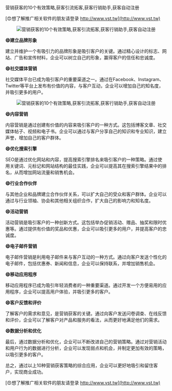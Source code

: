 营销获客的10个有效策略,获客引流拓客,获客行销助手,获客自动注册

[😍想了解推广相关软件的朋友请登录 http://www.vst.tw](http://www.vst.tw)

 <center><img src="https://vst.tw/MP4/tuiguang/png/1.png" alt="营销获客的10个有效策略,获客引流拓客,获客行销助手,获客自动注册"></center>

**😄建立品牌形象**

建立并维护一个有吸引力的品牌形象是吸引客户的关键。通过精心设计的标志、网站、广告和宣传材料，企业可以树立自己的形象，赢得客户的信任和忠诚度。

**😄社交媒体营销**

社交媒体平台已成为吸引客户的重要渠道之一。通过在Facebook、Instagram、Twitter等平台上发布有价值的内容，与客户互动，企业可以增加自己的知名度，并吸引更多的用户。

 <center><img src="https://vst.tw/MP4/tuiguang/png/0.png" alt="营销获客的10个有效策略,获客引流拓客,获客行销助手,获客自动注册"></center>

**😄内容营销**

内容营销是通过创建有价值的内容来吸引客户的一种方式。这包括博客文章、社交媒体帖子、视频和电子书。企业可以通过与客户分享自己的知识和专业知识，建立声誉，增加自己的客户群体。

**😄优化搜索引擎**

SEO是通过优化网站和内容，提高搜索引擎排名来吸引客户的一种策略。通过使用关键词、元标记和网站结构的最佳实践，企业可以提高其在搜索引擎结果中的排名，从而增加网站流量和销售机会。

**😄行业合作伙伴**

与其他企业和品牌建立合作伙伴关系，可以扩大自己的受众和客户群体。企业可以通过与行业领袖、协会和其他相关组织合作，扩大自己的影响力和知名度。

**😄活动营销**

活动营销是吸引客户的一种创新方式。这包括举办促销活动、赠品、抽奖和限时优惠等。通过提供有价值的奖品和优惠，企业可以吸引更多的用户，并提高客户的忠诚度。

**😄电子邮件营销**

电子邮件营销是利用电子邮件来与客户互动的一种方式。通过向客户发送个性化的电子邮件，包括优惠券、新闻和信息，企业可以保持联系，并增加销售机会。

**😄移动应用程序**

移动应用程序已成为吸引年轻消费者的一种重要渠道。通过开发一个方便易用的应用程序，企业可以提高用户体验，并吸引更多的客户。

**😄客户反馈和评价**

了解客户的需求和意见，是营销获客的关键。通过向客户发送问卷调查、在线反馈和评价，企业可以了解客户对产品和服务的看法，从而更好地满足他们的需求。

**😄数据分析和优化**

最后，通过数据分析和优化，企业可以不断改进自己的营销策略。通过对营销活动和用户行为的数据进行分析，企业可以发现弱点和机会，并制定更加有效的策略，以吸引更多的客户。

总之，通过以上10种营销获客策略的综合应用，企业可以更好地吸引和留住客户，实现商业成功。

[😍想了解推广相关软件的朋友请登录 http://www.vst.tw](http://www.vst.tw)



